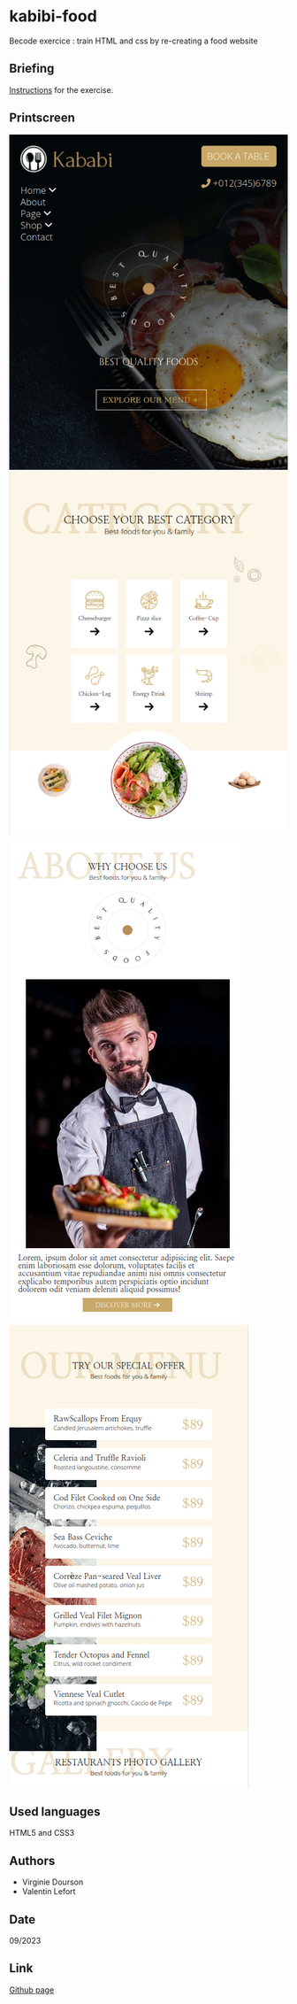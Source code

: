 # kabibi-food

Becode exercice : train HTML and css by re-creating a food website

## Briefing

[Instructions](https://github.com/becodeorg/CRL-KELLER-6/blob/main/1.TRAIL/1.The-Field/4.HTML-CSS/2.kababi/readme.md) for the exercise.

## Printscreen

![First part mobile](assets/img/printscreenProject/Mobile1.png)
![Second part mobile](assets/img/printscreenProject/Mobile2.png)
![Third part mobile](assets/img/printscreenProject/mobile3.png)
![Fourth part mobile](assets/img/printscreenProject/mobile4.png)

## Used languages

HTML5 and CSS3

## Authors

- Virginie Dourson
- Valentin Lefort

## Date

09/2023

## Link

[Github page](https://vdourson2.github.io/kababi-food/)
